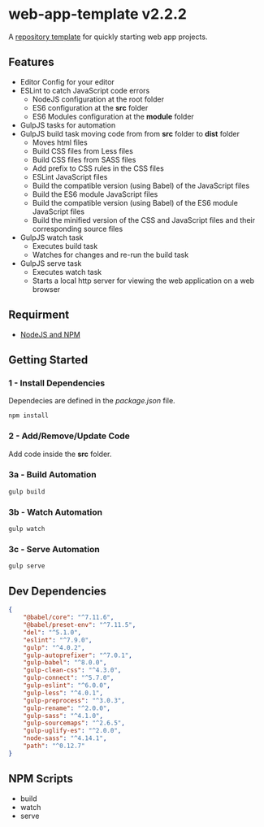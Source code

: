 # web-app-template v2.2.2

A [repository template](https://docs.github.com/en/free-pro-team@latest/github/creating-cloning-and-archiving-repositories/creating-a-repository-from-a-template) for quickly starting web app projects.

## Features

- Editor Config for your editor
- ESLint to catch JavaScript code errors
	- NodeJS configuration at the root folder
	- ES6 configuration at the __src__ folder
	- ES6 Modules configuration at the __module__ folder
- GulpJS tasks for automation
- GulpJS build task moving code from from __src__ folder to __dist__ folder
	- Moves html files
	- Build CSS files from Less files
	- Build CSS files from SASS files
	- Add prefix to CSS rules in the CSS files
	- ESLint JavaScript files
	- Build the compatible version (using Babel) of the JavaScript files
	- Build the ES6 module JavaScript files
	- Build the compatible version (using Babel) of the ES6 module JavaScript files
	- Build the minified version of the CSS and JavaScript files and their corresponding source files
- GulpJS watch task
	- Executes build task
	- Watches for changes and re-run the build task
- GulpJS serve task
	- Executes watch task
	- Starts a local http server for viewing the web application on a web browser

## Requirment

- [NodeJS and NPM](https://nodejs.org/en/)

## Getting Started

### 1 - Install Dependencies

Dependecies are defined in the _package.json_ file.

```
npm install
```

### 2 - Add/Remove/Update Code

Add code inside the __src__ folder.

### 3a - Build Automation

```
gulp build
```

### 3b - Watch Automation

```
gulp watch
```

### 3c - Serve Automation

```
gulp serve
```


## Dev Dependencies

``` json
{
	"@babel/core": "^7.11.6",
	"@babel/preset-env": "^7.11.5",
	"del": "^5.1.0",
	"eslint": "^7.9.0",
	"gulp": "^4.0.2",
	"gulp-autoprefixer": "^7.0.1",
	"gulp-babel": "^8.0.0",
	"gulp-clean-css": "^4.3.0",
	"gulp-connect": "^5.7.0",
	"gulp-eslint": "^6.0.0",
	"gulp-less": "^4.0.1",
	"gulp-preprocess": "^3.0.3",
	"gulp-rename": "^2.0.0",
	"gulp-sass": "^4.1.0",
	"gulp-sourcemaps": "^2.6.5",
	"gulp-uglify-es": "^2.0.0",
	"node-sass": "^4.14.1",
	"path": "^0.12.7"
}
```

## NPM Scripts

- build
- watch
- serve
